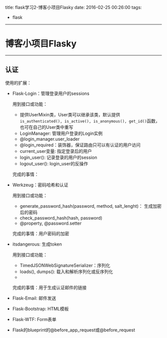 title: flask学习2-博客小项目Flasky
date: 2016-02-25 00:26:00
tags:
- flask

----

# 博客小项目Flasky
---

## 认证

使用的扩展：

* Flask-Login：管理登录用户的sessions

	用到接口或功能：
	
	* 提供UserMixin类，User类可以继承该类，默认提供`is_authenticated(), is_active(), is_anonymous(), get_id()`函数，也可在自己的User类中重写
	* LoginManager: 管理用户登录的Login实例
	* @login_manager.user_loader
	* @login_required：装饰器，保证路由只可以有认证的用户访问
	* current_user变量: 指定登录后的用户
	* login_user(): 记录登录的用户的session
	* logout_user(): login_user的反操作
	
	完成的事情：
	
* Werkzeug：密码哈希和认证

	用到接口或功能：
	
	* generate_password_hash(password, method, salt_lenght)： 生成加密后的密码
	* check_password_hash(hash, password)
	* @property, @password.setter
	
	完成的事情：用户密码的加密
	
* 	itsdangerous: 生成token

	用到接口或功能：
	
	* TimedJSONWebSignatureSerializer：序列化
	* loads(), dumps(): 载入和解析序列化或反序列化
	* 
	
	
	完成的事情：用于生成认证邮件的链接
	
* Flask-Email: 邮件发送
* Flask-Bootstrap: HTML模板
* Flask-WTF: Form表单	
* Flask的blueprint的@before_app_request或@before_request






